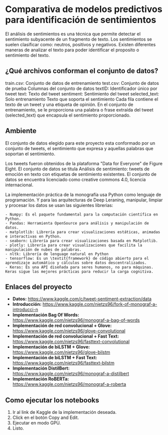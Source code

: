 # Comparativa de modelos predictivos para identificación de sentimientos
El análisis de sentimientos es una técnica que permite detectar el sentimiento subyacente de un fragmento de texto. Los sentimientos se suelen clasificar como: neutros, positivos y negativos. Existen diferentes maneras de analizar el texto para poder identificar el proposito o sentimiento del texto.

## ¿Qué archivos conforman el conjunto de datos?
train.csv: Conjunto de datos de entrenamiento
test.csv: Conjunto de datos de prueba
Columnas del conjunto de datos
textID: Identificador único por tweet
text: Texto del tweet
sentiment: Sentimiento del tweet
selected_text: Solo entrenamiento Texto que soporta el sentimiento
Cada fila contiene el texto de un tweet y una etiqueta de opinión. En el conjunto de entrenamiento, se le proporciona una palabra o frase extraída del tweet (selected_text) que encapsula el sentimiento proporcionado.

## Ambiente
El conjunto de datos elegido para este proyecto esta conformado por un conjunto de tweets, el sentimiento que expresa y aquellas palabras que soportan el sentimiento.

Los tweets fueron obtenidos de la plataforma "Data for Everyone" de Figure Eight. El conjunto de datos se titula Análisis de sentimiento: tweets de emoción en texto con etiquetas de sentimiento existentes. El conjunto de datos se encuentra licenciado como creative commons 4.0, licencia internacional.

La implementación práctica de la monografía usa Python como lenguaje de programación. Y para las arquitecturas de Deep Leraning, manipular, limpiar y procesar los datos se usan las siguientes librerias:

    - Numpy: Es el paquete fundamental para la computación científica en Python.
    - Pandas: Herramienta OpenSource para análisis y manipulación de datos.
    - matplotlib: Librería para crear visualizaciones estáticas, animadas e interactivas en Python.
    - seaborn: Librería para crear visualizaciones basada en Matplotlib.
    - plotly: Librería para crear visualizaciones que facilita la manipulación de nubes de palabras.
    - nltk: Librería de lenguage natural en Python
    - tensorflow: Es un \textit{framework} de código abierto para el aprendizaje automático y cálculos sobre datos descentralizados.
    - Keras: Es una API diseñada para seres humanos, no para máquinas. Keras sigue las mejores prácticas para reducir la carga cognitiva.

## Enlaces del proyecto

- **Datos:** https://www.kaggle.com/c/tweet-sentiment-extraction/data
- **Introducción:** https://www.kaggle.com/nietzs96/fork-of-monograf-a-introducci-n
- **Implementación Bag Of Words:** https://www.kaggle.com/nietzs96/monograf-a-bag-of-words
- **Implementación de red convolucional + Glove:** https://www.kaggle.com/nietzs96/glove-convolutional
- **Implementación de red convolucional + Fast Text:** https://www.kaggle.com/nietzs96/fasttext-convolutional
- **Implementación de biLSTM + Glove:** https://www.kaggle.com/nietzs96/glove-bilstm
- **Implementación de biLSTM + Fast Text:** https://www.kaggle.com/nietzs96/fasttext-bilstm
- **Implementación DistilBert:** https://www.kaggle.com/nietzs96/monograf-a-distilbert
- **Implementación RoBERTa:** https://www.kaggle.com/nietzs96/monograf-a-roberta

## Como ejecutar los notebooks

1. Ir al link de Kaggle de la implementación deseada.
2. Click en el botón Copy and Edit.
3. Ejecutar en modo GPU.
4. Listo.

